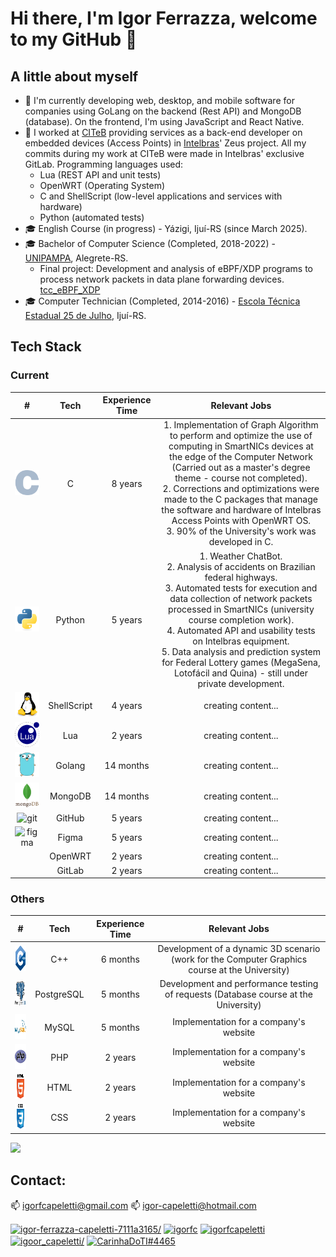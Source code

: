 # Hi there, I'm Igor Ferrazza, welcome to my GitHub 👋

## A little about myself
- 💼 I'm currently developing web, desktop, and mobile software for companies using GoLang on the backend (Rest API) and MongoDB (database). On the frontend, I'm using JavaScript and React Native.
- 💼 I worked at [CITeB](https://www.linkedin.com/company/fundacaociteb/mycompany/verification/) providing services as a back-end developer on embedded devices (Access Points) in [Intelbras](https://www.linkedin.com/company/intelbras/)' Zeus project. All my commits during my work at CITeB were made in Intelbras' exclusive GitLab. Programming languages ​​used:
  - Lua (REST API and unit tests)
  - OpenWRT (Operating System)
  - C and ShellScript (low-level applications and services with hardware)
  - Python (automated tests)
- 🎓 English Course (in progress) - Yázigi, Ijuí-RS (since March 2025).
- 🎓 Bachelor of Computer Science (Completed, 2018-2022) - [UNIPAMPA](http://novoportal.unipampa.edu.br/novoportal/), Alegrete-RS.
  - Final project: Development and analysis of eBPF/XDP programs to process network packets in data plane forwarding devices. [tcc_eBPF_XDP](https://github.com/igor-capeletti/tcc_eBPF_XDP)
- 🎓 Computer Technician (Completed, 2014-2016) - [Escola Técnica Estadual 25 de Julho](https://escola25dejulho.com.br/), Ijuí-RS.


## Tech Stack 
### Current
| # | Tech | Experience Time | Relevant Jobs |
|:-------------:|:-------------:|:-----:| :-----:|
| <img src="https://raw.githubusercontent.com/devicons/devicon/master/icons/c/c-original.svg" alt="c" width="40" height="40"/> | C | 8 years | 1. Implementation of Graph Algorithm to perform and optimize the use of computing in SmartNICs devices at the edge of the Computer Network (Carried out as a master's degree theme - course not completed). <br> 2. Corrections and optimizations were made to the C packages that manage the software and hardware of Intelbras Access Points with OpenWRT OS. <br> 3. 90% of the University's work was developed in C. |
| <img src="https://raw.githubusercontent.com/devicons/devicon/master/icons/python/python-original.svg" alt="python" width="40" height="40"/> | Python | 5 years | 1. Weather ChatBot. <br> 2. Analysis of accidents on Brazilian federal highways. <br> 3. Automated tests for execution and data collection of network packets processed in SmartNICs (university course completion work). <br> 4. Automated API and usability tests on Intelbras equipment. <br> 5. Data analysis and prediction system for Federal Lottery games (MegaSena, Lotofácil and Quina) - still under private development. |
| <img src="https://raw.githubusercontent.com/devicons/devicon/master/icons/linux/linux-original.svg" alt="linux" width="40" height="40"/> | ShellScript | 4 years | creating content... |
| <img src="https://github.com/devicons/devicon/blob/master/icons/lua/lua-original.svg" alt="lua" width="40" height="40"/> | Lua | 2 years | creating content... |
| <img src="https://raw.githubusercontent.com/devicons/devicon/master/icons/go/go-original.svg" alt="go" width="40" height="40"/> | Golang | 14 months | creating content... |
| <img src="https://github.com/devicons/devicon/blob/master/icons/mongodb/mongodb-original-wordmark.svg" alt="mongodb" width="40" height="40"/>| MongoDB | 14 months | creating content... |
| <img src="https://www.vectorlogo.zone/logos/git-scm/git-scm-icon.svg" alt="git" width="40" height="40"/> | GitHub | 5 years | creating content... |
| <img src="https://www.vectorlogo.zone/logos/figma/figma-icon.svg" alt="figma" width="40" height="40"/> | Figma | 5 years | creating content... |
|  | OpenWRT | 2 years | creating content... |
|  | GitLab | 2 years | creating content... |

### Others
| # | Tech | Experience Time | Relevant Jobs |
|:-------------:|:-------------:|:-----:| :-----:|
| <img src="https://raw.githubusercontent.com/devicons/devicon/master/icons/cplusplus/cplusplus-original.svg" alt="cplusplus" width="40" height="40"/> | C++ | 6 months | Development of a dynamic 3D scenario (work for the Computer Graphics course at the University) |
| <img src="https://raw.githubusercontent.com/devicons/devicon/master/icons/postgresql/postgresql-original-wordmark.svg" alt="postgresql" width="40" height="40"/> | PostgreSQL | 5 months | Development and performance testing of requests (Database course at the University) |
| <img src="https://raw.githubusercontent.com/devicons/devicon/master/icons/mysql/mysql-original-wordmark.svg" alt="mysql" width="40" height="40"/> | MySQL | 5 months | Implementation for a company's website |
| <img src="https://raw.githubusercontent.com/devicons/devicon/master/icons/php/php-original.svg" alt="php" width="40" height="40"/> | PHP | 2 years | Implementation for a company's website |
| <img src="https://raw.githubusercontent.com/devicons/devicon/master/icons/html5/html5-original-wordmark.svg" alt="html5" width="40" height="40"/> | HTML | 2 years | Implementation for a company's website |
| <img src="https://raw.githubusercontent.com/devicons/devicon/master/icons/css3/css3-original-wordmark.svg" alt="css3" width="40" height="40"/> | CSS | 2 years | Implementation for a company's website |

<picture>
  <source
    srcset="https://github-readme-stats.vercel.app/api?username=igor-capeletti&show_icons=true&theme=dark"
    media="(prefers-color-scheme: dark)"
  />
  <source
    srcset="https://github-readme-stats.vercel.app/api?username=igor-capeletti&show_icons=true"
    media="(prefers-color-scheme: light), (prefers-color-scheme: no-preference)"
  />
  <img src="https://github-readme-stats.vercel.app/api?username=igor-capeletti&show_icons=true" />
</picture>

## Contact:
📫 igorfcapeletti@gmail.com
📫 igor-capeletti@hotmail.com
 
<p align="left">
<a href="https://linkedin.com/in/igor-ferrazza-capeletti-7111a3165/" target="blank"><img align="center" src="https://raw.githubusercontent.com/rahuldkjain/github-profile-readme-generator/master/src/images/icons/Social/linked-in-alt.svg" alt="igor-ferrazza-capeletti-7111a3165/" height="30" width="40" /></a>
<a href="https://kaggle.com/igorfc" target="blank"><img align="center" src="https://raw.githubusercontent.com/rahuldkjain/github-profile-readme-generator/master/src/images/icons/Social/kaggle.svg" alt="igorfc" height="30" width="40" /></a>
<a href="https://fb.com/igorfcapeletti" target="blank"><img align="center" src="https://raw.githubusercontent.com/rahuldkjain/github-profile-readme-generator/master/src/images/icons/Social/facebook.svg" alt="igorfcapeletti" height="30" width="40" /></a>
<a href="https://instagram.com/igoor_capeletti/" target="blank"><img align="center" src="https://raw.githubusercontent.com/rahuldkjain/github-profile-readme-generator/master/src/images/icons/Social/instagram.svg" alt="igoor_capeletti/" height="30" width="40" /></a>
<a href="https://discord.gg/CarinhaDoTI#4465" target="blank"><img align="center" src="https://raw.githubusercontent.com/rahuldkjain/github-profile-readme-generator/master/src/images/icons/Social/discord.svg" alt="CarinhaDoTI#4465" height="30" width="40" /></a>
</p>

